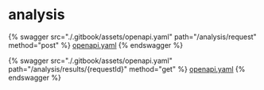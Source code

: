 # analysis






{% swagger src="./.gitbook/assets/openapi.yaml" path="/analysis/request" method="post" %}
[openapi.yaml](<./.gitbook/assets/openapi.yaml>)
{% endswagger %}


{% swagger src="./.gitbook/assets/openapi.yaml" path="/analysis/results/{requestId}" method="get" %}
[openapi.yaml](<./.gitbook/assets/openapi.yaml>)
{% endswagger %}